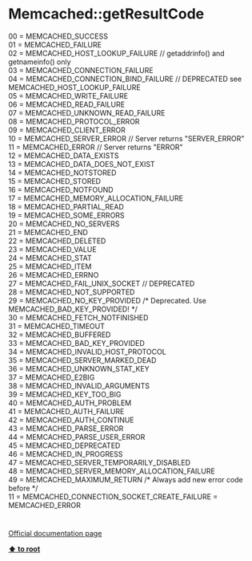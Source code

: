 # Memcached::getResultCode




<div class="phpcode"><span class="html">
00 = MEMCACHED_SUCCESS<br>01 = MEMCACHED_FAILURE<br>02 = MEMCACHED_HOST_LOOKUP_FAILURE // getaddrinfo() and getnameinfo() only<br>03 = MEMCACHED_CONNECTION_FAILURE<br>04 = MEMCACHED_CONNECTION_BIND_FAILURE // DEPRECATED see MEMCACHED_HOST_LOOKUP_FAILURE<br>05 = MEMCACHED_WRITE_FAILURE<br>06 = MEMCACHED_READ_FAILURE<br>07 = MEMCACHED_UNKNOWN_READ_FAILURE<br>08 = MEMCACHED_PROTOCOL_ERROR<br>09 = MEMCACHED_CLIENT_ERROR<br>10 = MEMCACHED_SERVER_ERROR // Server returns &quot;SERVER_ERROR&quot;<br>11 = MEMCACHED_ERROR // Server returns &quot;ERROR&quot;<br>12 = MEMCACHED_DATA_EXISTS<br>13 = MEMCACHED_DATA_DOES_NOT_EXIST<br>14 = MEMCACHED_NOTSTORED<br>15 = MEMCACHED_STORED<br>16 = MEMCACHED_NOTFOUND<br>17 = MEMCACHED_MEMORY_ALLOCATION_FAILURE<br>18 = MEMCACHED_PARTIAL_READ<br>19 = MEMCACHED_SOME_ERRORS<br>20 = MEMCACHED_NO_SERVERS<br>21 = MEMCACHED_END<br>22 = MEMCACHED_DELETED<br>23 = MEMCACHED_VALUE<br>24 = MEMCACHED_STAT<br>25 = MEMCACHED_ITEM<br>26 = MEMCACHED_ERRNO<br>27 = MEMCACHED_FAIL_UNIX_SOCKET // DEPRECATED<br>28 = MEMCACHED_NOT_SUPPORTED<br>29 = MEMCACHED_NO_KEY_PROVIDED /* Deprecated. Use MEMCACHED_BAD_KEY_PROVIDED! */<br>30 = MEMCACHED_FETCH_NOTFINISHED<br>31 = MEMCACHED_TIMEOUT<br>32 = MEMCACHED_BUFFERED<br>33 = MEMCACHED_BAD_KEY_PROVIDED<br>34 = MEMCACHED_INVALID_HOST_PROTOCOL<br>35 = MEMCACHED_SERVER_MARKED_DEAD<br>36 = MEMCACHED_UNKNOWN_STAT_KEY<br>37 = MEMCACHED_E2BIG<br>38 = MEMCACHED_INVALID_ARGUMENTS<br>39 = MEMCACHED_KEY_TOO_BIG<br>40 = MEMCACHED_AUTH_PROBLEM<br>41 = MEMCACHED_AUTH_FAILURE<br>42 = MEMCACHED_AUTH_CONTINUE<br>43 = MEMCACHED_PARSE_ERROR<br>44 = MEMCACHED_PARSE_USER_ERROR<br>45 = MEMCACHED_DEPRECATED<br>46 = MEMCACHED_IN_PROGRESS<br>47 = MEMCACHED_SERVER_TEMPORARILY_DISABLED<br>48 = MEMCACHED_SERVER_MEMORY_ALLOCATION_FAILURE<br>49 = MEMCACHED_MAXIMUM_RETURN /* Always add new error code before */<br>11 = MEMCACHED_CONNECTION_SOCKET_CREATE_FAILURE = MEMCACHED_ERROR</span>
</div>
  

#

[Official documentation page](https://www.php.net/manual/en/memcached.getresultcode.php)

**[⬆ to root](/)**